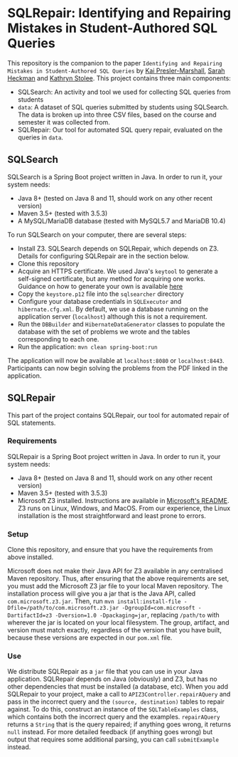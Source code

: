 # SQLRepair: Identifying and Repairing Mistakes in Student-Authored SQL Queries

This repository is the companion to the paper `Identifying and Repairing Mistakes in Student-Authored SQL Queries` by [Kai Presler-Marshall](https://kpresler.github.io/), [Sarah Heckman](https://people.engr.ncsu.edu/sesmith5/) and [Kathryn Stolee](http://kstolee.github.io/).  This project contains three main components:

* SQLSearch: An activity and tool we used for collecting SQL queries from students
* `data`: A dataset of SQL queries submitted by students using SQLSearch.  The data is broken up into three CSV files, based on the course and semester it was collected from.
* SQLRepair: Our tool for automated SQL query repair, evaluated on the queries in `data`.

## SQLSearch

SQLSearch is a Spring Boot project written in Java.  In order to run it, your system needs:
* Java 8+ (tested on Java 8 and 11, should work on any other recent version)
* Maven 3.5+ (tested with 3.5.3)
* A MySQL/MariaDB database (tested with MySQL5.7 and MariaDB 10.4)

To run SQLSearch on your computer, there are several steps:
* Install Z3.  SQLSearch depends on SQLRepair, which depends on Z3.  Details for configuring SQLRepair are in the section below.
* Clone this repository
* Acquire an HTTPS certificate.  We used Java's `keytool` to generate a self-signed certificate, but any method for acquiring one works.  Guidance on how to generate your own is available [here](https://drissamri.be/blog/java/enable-https-in-spring-boot/)
* Copy the `keystore.p12` file into the `sqlsearcher` directory
* Configure your database credentials in `SQLExecutor` and `hibernate.cfg.xml`.  By default, we use a database running on the application server (`localhost`) although this is not a requirement.
* Run the `DBBuilder` and `HibernateDataGenerator` classes to populate the database with the set of problems we wrote and the tables corresponding to each one.
* Run the application: `mvn clean spring-boot:run`

The application will now be available at `localhost:8080` or `localhost:8443`.  Participants can now begin solving the problems from the PDF linked in the application.


## SQLRepair

This part of the project contains SQLRepair, our tool for automated repair of SQL statements.

### Requirements

SQLRepair is a Spring Boot project written in Java.  In order to run it, your system needs:
* Java 8+ (tested on Java 8 and 11, should work on any other recent version)
* Maven 3.5+ (tested with 3.5.3)
* Microsoft Z3 installed.  Instructions are available in [Microsoft's README](https://github.com/Z3Prover/z3).  Z3 runs on Linux, Windows, and MacOS.  From our experience, the Linux installation is the most straightforward and least prone to errors.

### Setup

Clone this repository, and ensure that you have the requirements from above installed.

Microsoft does not make their Java API for Z3 available in any centralised Maven repository.  Thus, after ensuring that the above requirements are set, you must add the Microsoft Z3 jar file to your local Maven repository.  The installation process will give you a jar that is the Java API, called `com.microsoft.z3.jar`.  Then, run `mvn install:install-file -Dfile=/path/to/com.microsoft.z3.jar -DgroupId=com.microsoft -DartifactId=z3 -Dversion=1.0 -Dpackaging=jar`, replacing `/path/to` with wherever the jar is located on your local filesystem.  The group, artifact, and version must match exactly, regardless of the version that you have built, because these versions are expected in our `pom.xml` file.


### Use

We distribute SQLRepair as a `jar` file that you can use in your Java application.  SQLRepair depends on Java (obviously) and Z3, but has no other dependencies that must be installed (a database, etc).  When you add SQLRepair to your project, make a call to `APIZ3Controller.repairAQuery` and pass in the incorrect query and the `(source, destination)` tables to repair against.   To do this, construct an instance of the `SQLTableExamples` class, which contains both the incorrect query and the examples.  `repairAQuery` returns a `String` that is the query repaired; if anything goes wrong, it returns `null` instead.  For more detailed feedback (if anything goes wrong) but output that requires some additional parsing, you can call `submitExample` instead.